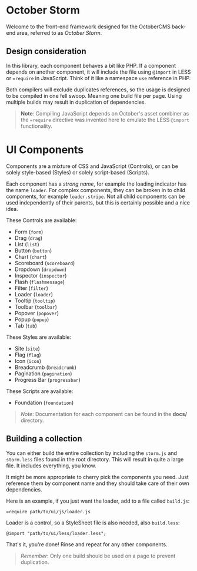 # October Storm

Welcome to the front-end framework designed for the OctoberCMS back-end area, referred to as *October Storm*.

## Design consideration

In this library, each component behaves a bit like PHP. If a component depends on another component, it will include the file using `@import` in LESS or `=require` in JavaScript. Think of it like a namespace `use` reference in PHP.

Both compilers will exclude duplicates references, so the usage is designed to be compiled in one fell swoop. Meaning one build file per page. Using multiple builds may result in duplication of dependencies.

> **Note**: Compiling JavaScript depends on October's asset combiner as the `=require` directive was invented here to emulate the LESS `@import` functionality.

# UI Components

Components are a mixture of CSS and JavaScript (Controls), or can be solely style-based (Styles) or solely script-based (Scripts).

Each component has a *strong name*, for example the loading indicator has the name `loader`. For complex components, they can be broken in to child components, for example `loader.stripe`. Not all child components can be used independently of their parents, but this is certainly possible and a nice idea.

These Controls are available:

- Form (`form`)
- Drag (`drag`)
- List (`list`)
- Button (`button`)
- Chart (`chart`)
- Scoreboard (`scoreboard`)
- Dropdown (`dropdown`)
- Inspector (`inspector`)
- Flash (`flashmessage`)
- Filter (`filter`)
- Loader (`loader`)
- Tooltip (`tooltip`)
- Toolbar (`toolbar`)
- Popover (`popover`)
- Popup (`popup`)
- Tab (`tab`)

These Styles are available:

- Site (`site`)
- Flag (`flag`)
- Icon (`icon`)
- Breadcrumb (`breadcrumb`)
- Pagination (`pagination`)
- Progress Bar (`progressbar`)

These Scripts are available:

- Foundation (`foundation`)

> *Note*: Documentation for each component can be found in the **docs/** directory.

## Building a collection

You can either build the entire collection by including the `storm.js` and `storm.less` files found in the root directory. This will result in quite a large file. It includes everything, you know.

It might be more appropriate to cherry pick the components you need. Just reference them by component name and they should take care of their own dependencies.

Here is an example, if you just want the loader, add to a file called `build.js`:

    =require path/to/ui/js/loader.js

Loader is a control, so a StyleSheet file is also needed, also `build.less`:

    @import "path/to/ui/less/loader.less";

That's it, you're done! Rinse and repeat for any other components.

> *Remember*: Only one build should be used on a page to prevent duplication.